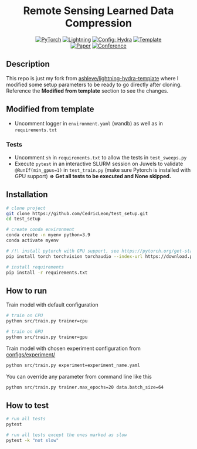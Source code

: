 <div align="center">

# Remote Sensing Learned Data Compression

<a href="https://pytorch.org/get-started/locally/"><img alt="PyTorch" src="https://img.shields.io/badge/PyTorch-ee4c2c?logo=pytorch&logoColor=white"></a>
<a href="https://pytorchlightning.ai/"><img alt="Lightning" src="https://img.shields.io/badge/-Lightning-792ee5?logo=pytorchlightning&logoColor=white"></a>
<a href="https://hydra.cc/"><img alt="Config: Hydra" src="https://img.shields.io/badge/Config-Hydra-89b8cd"></a>
<a href="https://github.com/ashleve/lightning-hydra-template"><img alt="Template" src="https://img.shields.io/badge/-Lightning--Hydra--Template-017F2F?style=flat&logo=github&labelColor=gray"></a><br>
[![Paper](http://img.shields.io/badge/paper-arxiv.1001.2234-B31B1B.svg)](https://www.nature.com/articles/nature14539)
[![Conference](http://img.shields.io/badge/AnyConference-year-4b44ce.svg)](https://papers.nips.cc/paper/2020)

</div>

## Description

This repo is just my fork from [ashleve/lightning-hydra-template](https://github.com/ashleve/lightning-hydra-template) where I modified some setup parameters to be ready to go directly after cloning.
Reference the **Modified from template** section to see the changes.


## Modified from template

- Uncomment logger in `environment.yaml` (wandb) as well as in `requirements.txt`

### Tests
- Uncomment `sh` in `requirements.txt` to allow the tests in `test_sweeps.py`
- Execute `pytest` in an interactive SLURM session on Juwels to validate `@RunIf(min_gpus=1)` in `test_train.py` (make sure Pytorch is installed with GPU support)
**=> Get all tests to be executed and None skipped.**

## Installation

```bash
# clone project
git clone https://github.com/CedricLeon/test_setup.git
cd test_setup

# create conda environment
conda create -n myenv python=3.9
conda activate myenv

# /!\ install pytorch with GPU support, see https://pytorch.org/get-started/
pip install torch torchvision torchaudio --index-url https://download.pytorch.org/whl/cu118

# install requirements
pip install -r requirements.txt
```

## How to run

Train model with default configuration

```bash
# train on CPU
python src/train.py trainer=cpu

# train on GPU
python src/train.py trainer=gpu
```

Train model with chosen experiment configuration from [configs/experiment/](configs/experiment/)

```bash
python src/train.py experiment=experiment_name.yaml
```

You can override any parameter from command line like this

```bash
python src/train.py trainer.max_epochs=20 data.batch_size=64
```

## How to test

```bash
# run all tests
pytest

# run all tests except the ones marked as slow
pytest -k "not slow"
```
